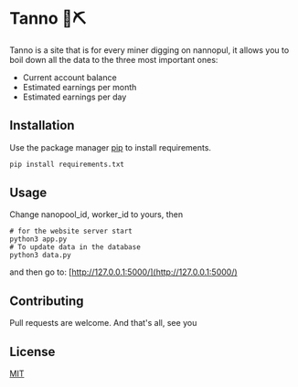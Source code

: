 # Tanno  👷⛏️

Tanno is a site that is for every miner digging on nannopul, it allows you to boil down all the data to the three most important ones: 
- Current account balance
- Estimated earnings per month
- Estimated earnings per day

## Installation


Use the package manager [pip](https://pip.pypa.io/en//) to install requirements.
```bash
pip install requirements.txt
```

## Usage

Change nanopool_id, worker_id to yours, then

```python3 
# for the website server start 
python3 app.py
# To update data in the database
python3 data.py
```
and then go to: 
[http://127.0.0.1:5000/](http://127.0.0.1:5000/)

## Contributing
Pull requests are welcome. And that's all, see you

## License
[MIT](https://choosealicense.com/licenses/mit/)
